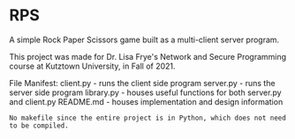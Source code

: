 # RPS
A simple Rock Paper Scissors game built as a multi-client server program.

This project was made for Dr. Lisa Frye's Network and Secure Programming course at Kutztown University, in Fall of 2021.

File Manifest:
    client.py - runs the client side program
    server.py - runs the server side program
    library.py - houses useful functions for both server.py and client.py
    README.md - houses implementation and design information
	
	No makefile since the entire project is in Python, which does not need to be compiled.
